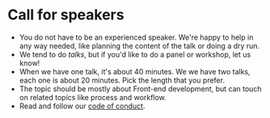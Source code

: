 # Call for speakers

* You do not have to be an experienced speaker. We're happy to help in any way needed, like planning the content of the talk or doing a dry run.
* We tend to do *talks*, but if you'd like to do a panel or workshop, let us know!
* When we have one talk, it's about 40 minutes. We we have two talks, each one is about 20 minutes. Pick the length that you prefer.
* The topic should be mostly about Front-end development, but can touch on related topics like process and workflow.
* Read and follow our [code of conduct](https://github.com/CTFEDs/CodeOfConduct/blob/gh-pages/code-of-conduct.md).